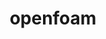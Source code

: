 ---
title: "openfoam"
layout: cache
categories: [package, v0.18.1]
meta: {"versions": ["2112"], "compilers": ["gcc@=7.3.1"], "oss": ["amzn2"], "platforms": ["linux"], "targets": ["aarch64", "graviton2", "x86_64_v3", "x86_64_v4"], "stacks": ["aws-isc", "aws-isc-aarch64", "root"], "num_specs": 4, "num_specs_by_stack": {"aws-isc-aarch64": 2, "root": 4, "aws-isc": 2}}
spec_details: [{"hash": "nbvv5owshvenvzi2bkgf3oujktgiuq55", "compiler": "gcc@=7.3.1", "versions": ["2112"], "os": "amzn2", "platform": "linux", "target": "aarch64", "variants": ["~float32", "~int64", "~kahip", "~knl", "~metis", "~mgridgen", "~paraview", "+scotch", "+source", "~spdp", "~vtk", "~zoltan"], "stacks": ["aws-isc-aarch64", "root"], "size": "-", "tarball": "https://binaries.spack.io/releases/v0.18.1/build_cache/linux-amzn2-aarch64/gcc-7.3.1/openfoam-2112/linux-amzn2-aarch64-gcc-7.3.1-openfoam-2112-nbvv5owshvenvzi2bkgf3oujktgiuq55.spack"}, {"hash": "voffenm66cbf7ojqq5ikqxbvbrdtdk2z", "compiler": "gcc@=7.3.1", "versions": ["2112"], "os": "amzn2", "platform": "linux", "target": "x86_64_v3", "variants": ["~float32", "~int64", "~kahip", "~knl", "~metis", "~mgridgen", "~paraview", "+scotch", "+source", "~spdp", "~vtk", "~zoltan"], "stacks": ["aws-isc", "root"], "size": "-", "tarball": "https://binaries.spack.io/releases/v0.18.1/build_cache/linux-amzn2-x86_64_v3/gcc-7.3.1/openfoam-2112/linux-amzn2-x86_64_v3-gcc-7.3.1-openfoam-2112-voffenm66cbf7ojqq5ikqxbvbrdtdk2z.spack"}, {"hash": "qxbuwq7zgtghhrd7gse62xywkuzlsozd", "compiler": "gcc@=7.3.1", "versions": ["2112"], "os": "amzn2", "platform": "linux", "target": "x86_64_v4", "variants": ["~float32", "~int64", "~kahip", "~knl", "~metis", "~mgridgen", "~paraview", "+scotch", "+source", "~spdp", "~vtk", "~zoltan"], "stacks": ["aws-isc", "root"], "size": "-", "tarball": "https://binaries.spack.io/releases/v0.18.1/build_cache/linux-amzn2-x86_64_v4/gcc-7.3.1/openfoam-2112/linux-amzn2-x86_64_v4-gcc-7.3.1-openfoam-2112-qxbuwq7zgtghhrd7gse62xywkuzlsozd.spack"}, {"hash": "cjmj7wes6pobv5kl7krdqffnynvff3j7", "compiler": "gcc@=7.3.1", "versions": ["2112"], "os": "amzn2", "platform": "linux", "target": "graviton2", "variants": ["~float32", "~int64", "~kahip", "~knl", "~metis", "~mgridgen", "~paraview", "+scotch", "+source", "~spdp", "~vtk", "~zoltan"], "stacks": ["aws-isc-aarch64", "root"], "size": "-", "tarball": "https://binaries.spack.io/releases/v0.18.1/build_cache/linux-amzn2-graviton2/gcc-7.3.1/openfoam-2112/linux-amzn2-graviton2-gcc-7.3.1-openfoam-2112-cjmj7wes6pobv5kl7krdqffnynvff3j7.spack"}]
---